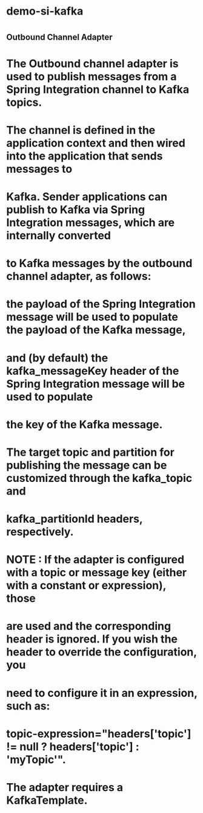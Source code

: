 # demo-si-kafka
#
## Outbound Channel Adapter
#
# The Outbound channel adapter is used to publish messages from a Spring Integration channel to Kafka topics. 
# 
# The channel is defined in the application context and then wired into the application that sends messages to 
# Kafka. Sender applications can publish to Kafka via Spring Integration messages, which are internally converted 
# to Kafka messages by the outbound channel adapter, as follows: 
# 
#     the payload of the Spring Integration message will be used to populate the payload of the Kafka message, 
# 
#     and (by default) the kafka_messageKey header of the Spring Integration message will be used to populate 
#     the key of the Kafka message.
#
# The target topic and partition for publishing the message can be customized through the kafka_topic and 
# kafka_partitionId headers, respectively.
# 
# NOTE : If the adapter is configured with a topic or message key (either with a constant or expression), those 
# are used and the corresponding header is ignored. If you wish the header to override the configuration, you 
# need to configure it in an expression, such as:
# 
#      topic-expression="headers['topic'] != null ? headers['topic'] : 'myTopic'".
#
# The adapter requires a KafkaTemplate.